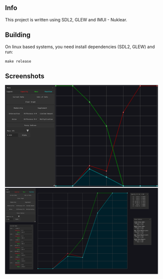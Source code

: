 ## Info
This project is written using SDL2, GLEW and IMUI - Nuklear.
## Building
On linux based systems, you need install dependencies (SDL2, GLEW) and run: 

    make release

## Screenshots
![alt text](scrsh/screenshot2.png)
![alt text](scrsh/screenshot1.png)
